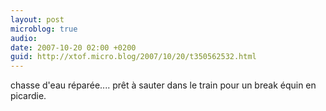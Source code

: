 ```yaml
---
layout: post
microblog: true
audio: 
date: 2007-10-20 02:00 +0200
guid: http://xtof.micro.blog/2007/10/20/t350562532.html
---
```

chasse d'eau réparée.... prêt à sauter dans le train pour un break équin en picardie.
